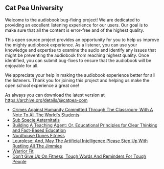 Cat Pea University
---

Welcome to the audiobook bug-fixing project! We are dedicated to providing an excellent listening experience for our users. Our goal is to make sure that all the content is error-free and of the highest quality.

This open source project provides an opportunity for you to help us improve the mighty audiobook experience. As a listener, you can use your knowledge and expertise to examine the audio and identify any issues that might be preventing the audiobook from reaching highest quality. Once identified, you can submit bug-fixes to ensure that the audiobook will be enjoyable for all.

We appreciate your help in making the audiobook experience better for all the listeners. Thank you for joining this project and helping us make the open school experience a great one!

As always you can download the latest version at https://archive.org/details/@catpea-com

- [Crimes Against Humanity Committed Through The Classroom; With A Note To All The World's Students](docs/poem-1873.mp3)
- [Sub Specie Aeternitatis](docs/poem-1872.mp3)
- [Building A Teaching Agent; Or, Educational Principles for Clear Thinking and Fact-Based Education](docs/poem-1871.mp3)
- [Nordhouse Dunes Fitness](docs/poem-1870.mp3)
- [Leurolese; And, May The Artificial Intelligence Please Step Up With Rustling All The Jimmies](docs/poem-1869.mp3)
- [Warrior Fit](docs/poem-1868.mp3)
- [Don’t Give Up On Fitness, Tough Words And Reminders For Tough People](docs/poem-1867.mp3)


